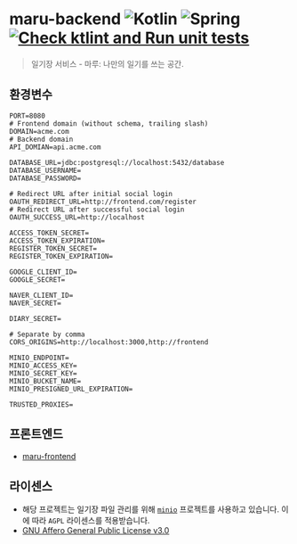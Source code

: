 # maru-backend ![Kotlin](https://img.shields.io/badge/kotlin-%237F52FF.svg?logo=kotlin&logoColor=white) 	![Spring](https://img.shields.io/badge/spring-%236DB33F.svg?logo=spring&logoColor=white) [![Check ktlint and Run unit tests](https://github.com/SkyLightQP/maru-backend/actions/workflows/ci.yml/badge.svg?event=pull_request)](https://github.com/SkyLightQP/maru-backend/actions/workflows/ci.yml)
> 일기장 서비스 - 마루: 나만의 일기를 쓰는 공간.

## 환경변수
```dotenv
PORT=8080
# Frontend domain (without schema, trailing slash)
DOMAIN=acme.com
# Backend domain
API_DOMIAN=api.acme.com

DATABASE_URL=jdbc:postgresql://localhost:5432/database
DATABASE_USERNAME=
DATABASE_PASSWORD=

# Redirect URL after initial social login
OAUTH_REDIRECT_URL=http://frontend.com/register
# Redirect URL after successful social login
OAUTH_SUCCESS_URL=http://localhost

ACCESS_TOKEN_SECRET=
ACCESS_TOKEN_EXPIRATION=
REGISTER_TOKEN_SECRET=
REGISTER_TOKEN_EXPIRATION=

GOOGLE_CLIENT_ID=
GOOGLE_SECRET=

NAVER_CLIENT_ID=
NAVER_SECRET=

DIARY_SECRET=

# Separate by comma
CORS_ORIGINS=http://localhost:3000,http://frontend

MINIO_ENDPOINT=
MINIO_ACCESS_KEY=
MINIO_SECRET_KEY=
MINIO_BUCKET_NAME=
MINIO_PRESIGNED_URL_EXPIRATION=

TRUSTED_PROXIES=
```

## 프론트엔드

- [maru-frontend](https://github.com/SkyLightQP/maru-frontend)

## 라이센스

- 해당 프로젝트는 일기장 파일 관리를 위해 [`minio`](https://github.com/minio/minio) 프로젝트를 사용하고 있습니다. 이에 따라 `AGPL` 라이센스를 적용받습니다.
- [GNU Affero General Public License v3.0](./LICENSE)

